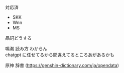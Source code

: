 対応済

- SKK
- Wnn
- MS

品詞どうする

鳴潮 読み方 わからん  
chatgpt に任せてるから間違えてるところあがあるかも

原神 辞書 (https://genshin-dictionary.com/ja/opendata)
